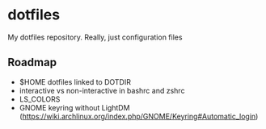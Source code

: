 # dotfiles
My dotfiles repository. Really, just configuration files

## Roadmap
- $HOME dotfiles linked to DOTDIR
- interactive vs non-interactive in bashrc and zshrc
- LS_COLORS
- GNOME keyring without LightDM
  (https://wiki.archlinux.org/index.php/GNOME/Keyring#Automatic_login)
